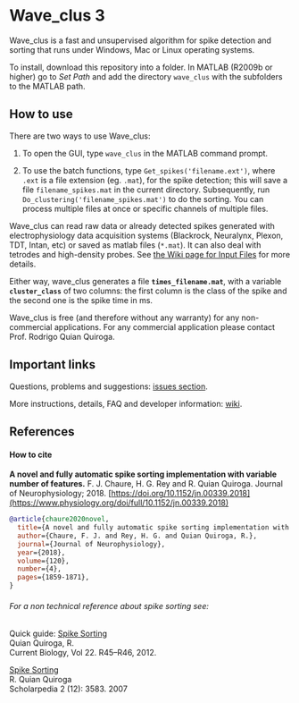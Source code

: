 Wave_clus 3
===========

Wave_clus is a fast and unsupervised algorithm for spike detection and sorting that runs under Windows, Mac or Linux operating systems.

To install, download this repository into a folder. In MATLAB (R2009b or higher) go to *Set Path* and add the directory `wave_clus` with the subfolders to the MATLAB path.

How to use
------

There are two ways to use Wave_clus:

1. To open the GUI, type `wave_clus` in the MATLAB command prompt. 

2. To use the batch functions, type `Get_spikes('filename.ext')`, where `.ext` is a file extension (eg. `.mat`), for the spike detection; this will save a file `filename_spikes.mat` in the current directory.
    Subsequently, run `Do_clustering('filename_spikes.mat')` to do the sorting. You can process multiple files at once or specific channels of multiple files.

Wave_clus can read raw data or already detected spikes generated with electrophysiology data acquisition systems (Blackrock, Neuralynx, Plexon, TDT, Intan, etc) or saved as matlab files (`*.mat`). It can also deal with tetrodes and high-density probes. See [the Wiki page for Input Files](https://github.com/csn-le/wave_clus/wiki/Input-Files) for more details.

Either way, wave_clus generates a file **`times_filename.mat`**, with a variable **`cluster_class`** of two columns: the first column is the class of the spike and the second one is the spike time in ms.

Wave_clus is free (and therefore without any warranty) for any non-commercial applications. For any commercial application please contact Prof. Rodrigo Quian Quiroga.

Important links
---------------

Questions, problems and suggestions: [issues section](https://github.com/csn-le/wave_clus/issues "Issues").

More instructions, details, FAQ and developer information: [wiki](https://github.com/csn-le/wave_clus/wiki "Wiki").



References
----------

#### How to cite
__A novel and fully automatic spike sorting implementation with variable number of features.__
F. J. Chaure, H. G. Rey and R. Quian Quiroga. Journal of Neurophysiology; 2018. 
[https://doi.org/10.1152/jn.00339.2018](https://www.physiology.org/doi/full/10.1152/jn.00339.2018)

```bibtex
@article{chaure2020novel,
  title={A novel and fully automatic spike sorting implementation with variable number of features},
  author={Chaure, F. J. and Rey, H. G. and Quian Quiroga, R.},
  journal={Journal of Neurophysiology},
  year={2018},
  volume={120}, 
  number={4}, 
  pages={1859-1871}, 
}
```

###### For a non technical reference about spike sorting see:

Quick guide: [Spike Sorting](http://www2.le.ac.uk/departments/engineering/research/bioengineering/neuroengineering-lab/Publications/spike%20sorting%20quick%20guide.pdf "quick guide")<br/>
Quian Quiroga, R.<br/>
Current Biology, Vol 22. R45–R46, 2012.

[Spike Sorting](https://www.scholarpedia.org/article/Spike_sorting "spike sorting in Scholarpedia")<br/>
R. Quian Quiroga<br/>
Scholarpedia 2 (12): 3583. 2007


